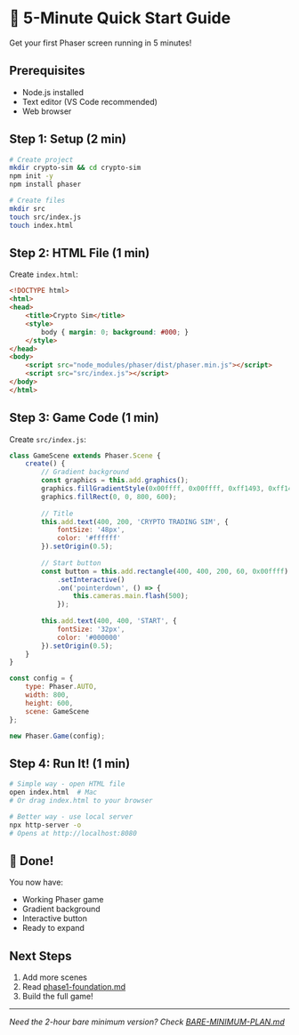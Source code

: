 # 🚀 5-Minute Quick Start Guide

Get your first Phaser screen running in 5 minutes!

## Prerequisites
- Node.js installed
- Text editor (VS Code recommended)
- Web browser

## Step 1: Setup (2 min)
```bash
# Create project
mkdir crypto-sim && cd crypto-sim
npm init -y
npm install phaser

# Create files
mkdir src
touch src/index.js
touch index.html
```

## Step 2: HTML File (1 min)
Create `index.html`:
```html
<!DOCTYPE html>
<html>
<head>
    <title>Crypto Sim</title>
    <style>
        body { margin: 0; background: #000; }
    </style>
</head>
<body>
    <script src="node_modules/phaser/dist/phaser.min.js"></script>
    <script src="src/index.js"></script>
</body>
</html>
```

## Step 3: Game Code (1 min)
Create `src/index.js`:
```javascript
class GameScene extends Phaser.Scene {
    create() {
        // Gradient background
        const graphics = this.add.graphics();
        graphics.fillGradientStyle(0x00ffff, 0x00ffff, 0xff1493, 0xff1493);
        graphics.fillRect(0, 0, 800, 600);
        
        // Title
        this.add.text(400, 200, 'CRYPTO TRADING SIM', {
            fontSize: '48px',
            color: '#ffffff'
        }).setOrigin(0.5);
        
        // Start button
        const button = this.add.rectangle(400, 400, 200, 60, 0x00ffff)
            .setInteractive()
            .on('pointerdown', () => {
                this.cameras.main.flash(500);
            });
            
        this.add.text(400, 400, 'START', {
            fontSize: '32px',
            color: '#000000'
        }).setOrigin(0.5);
    }
}

const config = {
    type: Phaser.AUTO,
    width: 800,
    height: 600,
    scene: GameScene
};

new Phaser.Game(config);
```

## Step 4: Run It! (1 min)
```bash
# Simple way - open HTML file
open index.html  # Mac
# Or drag index.html to your browser

# Better way - use local server
npx http-server -o
# Opens at http://localhost:8080
```

## 🎉 Done!

You now have:
- Working Phaser game
- Gradient background
- Interactive button
- Ready to expand

## Next Steps
1. Add more scenes
2. Read [phase1-foundation.md](phase1-foundation.md)
3. Build the full game!

---

*Need the 2-hour bare minimum version? Check [BARE-MINIMUM-PLAN.md](BARE-MINIMUM-PLAN.md)* 